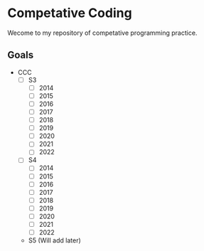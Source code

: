 # Competative Coding

Wecome to my repository of competative programming practice.

## Goals
- CCC
  - [ ] S3
    - [ ] 2014
    - [ ] 2015
    - [ ] 2016
    - [ ] 2017
    - [ ] 2018
    - [ ] 2019
    - [ ] 2020
    - [ ] 2021
    - [ ] 2022
  - [ ] S4
    - [ ] 2014
    - [ ] 2015
    - [ ] 2016
    - [ ] 2017
    - [ ] 2018
    - [ ] 2019
    - [ ] 2020
    - [ ] 2021
    - [ ] 2022
  - S5 (Will add later)